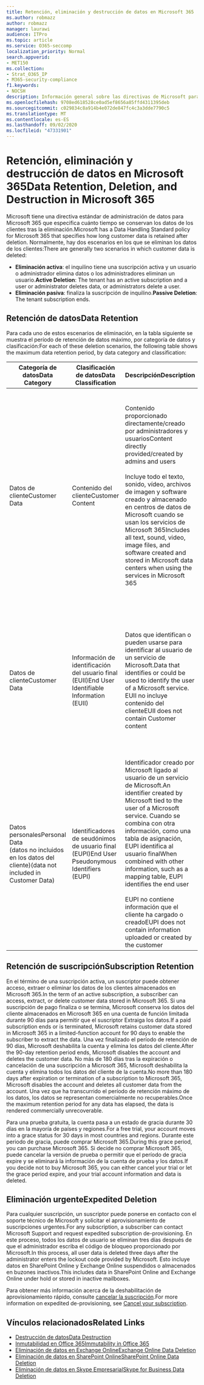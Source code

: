 ```yaml
---
title: Retención, eliminación y destrucción de datos en Microsoft 365
ms.author: robmazz
author: robmazz
manager: laurawi
audience: ITPro
ms.topic: article
ms.service: O365-seccomp
localization_priority: Normal
search.appverid:
- MET150
ms.collection:
- Strat_O365_IP
- M365-security-compliance
f1.keywords:
- NOCSH
description: Información general sobre las directivas de Microsoft para Microsoft 365 relativas a la retención, eliminación y destrucción de datos.
ms.openlocfilehash: 9708ed618528ce0ad5ef8656a85ffd4311395deb
ms.sourcegitcommit: c029834c8a914b4e072de847fc4c3a3dde7790c5
ms.translationtype: MT
ms.contentlocale: es-ES
ms.lasthandoff: 09/02/2020
ms.locfileid: "47331901"
---
```

# <a name="data-retention-deletion-and-destruction-in-microsoft-365"></a><span data-ttu-id="7ae57-103">Retención, eliminación y destrucción de datos en Microsoft 365</span><span class="sxs-lookup"><span data-stu-id="7ae57-103">Data Retention, Deletion, and Destruction in Microsoft 365</span></span>

<span data-ttu-id="7ae57-104">Microsoft tiene una directiva estándar de administración de datos para Microsoft 365 que especifica cuánto tiempo se conservan los datos de los clientes tras la eliminación.</span><span class="sxs-lookup"><span data-stu-id="7ae57-104">Microsoft has a Data Handling Standard policy for Microsoft 365 that specifies how long customer data is retained after deletion.</span></span> <span data-ttu-id="7ae57-105">Normalmente, hay dos escenarios en los que se eliminan los datos de los clientes:</span><span class="sxs-lookup"><span data-stu-id="7ae57-105">There are generally two scenarios in which customer data is deleted:</span></span>

- <span data-ttu-id="7ae57-106">**Eliminación activa**: el inquilino tiene una suscripción activa y un usuario o administrador elimina datos o los administradores eliminan un usuario.</span><span class="sxs-lookup"><span data-stu-id="7ae57-106">**Active Deletion**: The tenant has an active subscription and a user or administrator deletes data, or administrators delete a user.</span></span>
- <span data-ttu-id="7ae57-107">**Eliminación pasiva**: finaliza la suscripción de inquilino.</span><span class="sxs-lookup"><span data-stu-id="7ae57-107">**Passive Deletion**: The tenant subscription ends.</span></span>

## <a name="data-retention"></a><span data-ttu-id="7ae57-108">Retención de datos</span><span class="sxs-lookup"><span data-stu-id="7ae57-108">Data Retention</span></span>

<span data-ttu-id="7ae57-109">Para cada uno de estos escenarios de eliminación, en la tabla siguiente se muestra el período de retención de datos máximo, por categoría de datos y clasificación:</span><span class="sxs-lookup"><span data-stu-id="7ae57-109">For each of these deletion scenarios, the following table shows the maximum data retention period, by data category and classification:</span></span>

| <span data-ttu-id="7ae57-110">Categoría de datos</span><span class="sxs-lookup"><span data-stu-id="7ae57-110">Data Category</span></span> | <span data-ttu-id="7ae57-111">Clasificación de datos</span><span class="sxs-lookup"><span data-stu-id="7ae57-111">Data Classification</span></span> | <span data-ttu-id="7ae57-112">Descripción</span><span class="sxs-lookup"><span data-stu-id="7ae57-112">Description</span></span> | <span data-ttu-id="7ae57-113">Ejemplos</span><span class="sxs-lookup"><span data-stu-id="7ae57-113">Examples</span></span> | <span data-ttu-id="7ae57-114">Período de retención</span><span class="sxs-lookup"><span data-stu-id="7ae57-114">Retention Period</span></span> |
|-----------------|-----------------|-----------------|----------------------------------|-------------------------------|
| <span data-ttu-id="7ae57-115">Datos de cliente</span><span class="sxs-lookup"><span data-stu-id="7ae57-115">Customer Data</span></span> | <span data-ttu-id="7ae57-116">Contenido del cliente</span><span class="sxs-lookup"><span data-stu-id="7ae57-116">Customer Content</span></span>| <span data-ttu-id="7ae57-117">Contenido proporcionado directamente/creado por administradores y usuarios</span><span class="sxs-lookup"><span data-stu-id="7ae57-117">Content directly provided/created by admins and users</span></span> <br><br> <span data-ttu-id="7ae57-118">Incluye todo el texto, sonido, vídeo, archivos de imagen y software creado y almacenado en centros de datos de Microsoft cuando se usan los servicios de Microsoft 365</span><span class="sxs-lookup"><span data-stu-id="7ae57-118">Includes all text, sound, video, image files, and software created and stored in Microsoft data centers when using the services in Microsoft 365</span></span> | <span data-ttu-id="7ae57-119">Algunos ejemplos de las aplicaciones de Microsoft 365 más usadas que permiten a los usuarios crear datos son Word, Excel, PowerPoint, Outlook y OneNote</span><span class="sxs-lookup"><span data-stu-id="7ae57-119">Examples of the most commonly used Microsoft 365 applications that allow users to author data include Word, Excel, PowerPoint, Outlook, and OneNote</span></span> <br><br> <span data-ttu-id="7ae57-120">El contenido del cliente también incluye secretos de propiedad del cliente o proporcionados (contraseñas, certificados, claves de cifrado, claves de almacenamiento)</span><span class="sxs-lookup"><span data-stu-id="7ae57-120">Customer content also includes customer-owned/provided secrets (passwords, certificates, encryption keys, storage keys)</span></span> | <span data-ttu-id="7ae57-121">**Escenario de eliminación activa:** como máximo 30 días</span><span class="sxs-lookup"><span data-stu-id="7ae57-121">**Active Deletion Scenario:** at most 30 days</span></span> <br><br> <span data-ttu-id="7ae57-122">**Escenario de eliminación pasiva:** como máximo 180 días</span><span class="sxs-lookup"><span data-stu-id="7ae57-122">**Passive Deletion Scenario:** at most 180 days</span></span> |
| <span data-ttu-id="7ae57-123">Datos de cliente</span><span class="sxs-lookup"><span data-stu-id="7ae57-123">Customer Data</span></span> | <span data-ttu-id="7ae57-124">Información de identificación del usuario final (EUII)</span><span class="sxs-lookup"><span data-stu-id="7ae57-124">End User Identifiable Information (EUII)</span></span> | <span data-ttu-id="7ae57-125">Datos que identifican o pueden usarse para identificar al usuario de un servicio de Microsoft.</span><span class="sxs-lookup"><span data-stu-id="7ae57-125">Data that identifies or could be used to identify the user of a Microsoft service.</span></span> <span data-ttu-id="7ae57-126">EUII no incluye contenido del cliente</span><span class="sxs-lookup"><span data-stu-id="7ae57-126">EUII does not contain Customer content</span></span> | <span data-ttu-id="7ae57-127">Nombre de usuario o nombre para mostrar (Dominio\nombre de usuario)</span><span class="sxs-lookup"><span data-stu-id="7ae57-127">User name or display name (DOMAIN\UserName)</span></span> <br><br> <span data-ttu-id="7ae57-128">Nombre principal de usuario (name@domain)</span><span class="sxs-lookup"><span data-stu-id="7ae57-128">User principal name (name@domain)</span></span> <br><br>  <span data-ttu-id="7ae57-129">Direcciones IP específicas del usuario</span><span class="sxs-lookup"><span data-stu-id="7ae57-129">User-specific IP addresses</span></span> | <span data-ttu-id="7ae57-130">**Escenario de eliminación activa:** como máximo de 180 días (solo una acción de administrador de inquilinos)</span><span class="sxs-lookup"><span data-stu-id="7ae57-130">**Active Deletion Scenario:** at most 180 days (only a tenant administrator action)</span></span> <br><br> <span data-ttu-id="7ae57-131">**Escenario de eliminación pasiva:** como máximo 180 días</span><span class="sxs-lookup"><span data-stu-id="7ae57-131">**Passive Deletion Scenario:** at most 180 days</span></span> |
| <span data-ttu-id="7ae57-132">Datos personales</span><span class="sxs-lookup"><span data-stu-id="7ae57-132">Personal Data</span></span> <br> <span data-ttu-id="7ae57-133">(datos no incluidos en los datos del cliente)</span><span class="sxs-lookup"><span data-stu-id="7ae57-133">(data not included in Customer Data)</span></span> | <span data-ttu-id="7ae57-134">Identificadores de seudónimos de usuario final (EUPI)</span><span class="sxs-lookup"><span data-stu-id="7ae57-134">End User Pseudonymous Identifiers (EUPI)</span></span> | <span data-ttu-id="7ae57-135">Identificador creado por Microsoft ligado al usuario de un servicio de Microsoft.</span><span class="sxs-lookup"><span data-stu-id="7ae57-135">An identifier created by Microsoft tied to the user of a Microsoft service.</span></span> <span data-ttu-id="7ae57-136">Cuando se combina con otra información, como una tabla de asignación, EUPI identifica al usuario final</span><span class="sxs-lookup"><span data-stu-id="7ae57-136">When combined with other information, such as a mapping table, EUPI identifies the end user</span></span> <br><br> <span data-ttu-id="7ae57-137">EUPI no contiene información que el cliente ha cargado o creado</span><span class="sxs-lookup"><span data-stu-id="7ae57-137">EUPI does not contain information uploaded or created by the customer</span></span> | <span data-ttu-id="7ae57-138">GUID de usuario, PUIDs o SID</span><span class="sxs-lookup"><span data-stu-id="7ae57-138">User GUIDs, PUIDs, or SIDs</span></span> <br><br> <span data-ttu-id="7ae57-139">Identificadores de sesión</span><span class="sxs-lookup"><span data-stu-id="7ae57-139">Session IDs</span></span> | <span data-ttu-id="7ae57-140">**Escenario de eliminación activa:** como máximo 30 días</span><span class="sxs-lookup"><span data-stu-id="7ae57-140">**Active Deletion Scenario:** at most 30 days</span></span> <br><br> <span data-ttu-id="7ae57-141">**Escenario de eliminación pasiva:** como máximo 180 días</span><span class="sxs-lookup"><span data-stu-id="7ae57-141">**Passive Deletion Scenario:** at most 180 days</span></span> |

## <a name="subscription-retention"></a><span data-ttu-id="7ae57-142">Retención de suscripción</span><span class="sxs-lookup"><span data-stu-id="7ae57-142">Subscription Retention</span></span>

<span data-ttu-id="7ae57-143">En el término de una suscripción activa, un suscriptor puede obtener acceso, extraer o eliminar los datos de los clientes almacenados en Microsoft 365.</span><span class="sxs-lookup"><span data-stu-id="7ae57-143">In the term of an active subscription, a subscriber can access, extract, or delete customer data stored in Microsoft 365.</span></span> <span data-ttu-id="7ae57-144">Si una suscripción de pago finaliza o se termina, Microsoft conserva los datos del cliente almacenados en Microsoft 365 en una cuenta de función limitada durante 90 días para permitir que el suscriptor Extraiga los datos.</span><span class="sxs-lookup"><span data-stu-id="7ae57-144">If a paid subscription ends or is terminated, Microsoft retains customer data stored in Microsoft 365 in a limited-function account for 90 days to enable the subscriber to extract the data.</span></span> <span data-ttu-id="7ae57-145">Una vez finalizado el período de retención de 90 días, Microsoft deshabilita la cuenta y elimina los datos del cliente.</span><span class="sxs-lookup"><span data-stu-id="7ae57-145">After the 90-day retention period ends, Microsoft disables the account and deletes the customer data.</span></span> <span data-ttu-id="7ae57-146">No más de 180 días tras la expiración o cancelación de una suscripción a Microsoft 365, Microsoft deshabilita la cuenta y elimina todos los datos del cliente de la cuenta.</span><span class="sxs-lookup"><span data-stu-id="7ae57-146">No more than 180 days after expiration or termination of a subscription to Microsoft 365, Microsoft disables the account and deletes all customer data from the account.</span></span> <span data-ttu-id="7ae57-147">Una vez que ha transcurrido el período de retención máximo de los datos, los datos se representan comercialmente no recuperables.</span><span class="sxs-lookup"><span data-stu-id="7ae57-147">Once the maximum retention period for any data has elapsed, the data is rendered commercially unrecoverable.</span></span>

<span data-ttu-id="7ae57-148">Para una prueba gratuita, la cuenta pasa a un estado de gracia durante 30 días en la mayoría de países y regiones.</span><span class="sxs-lookup"><span data-stu-id="7ae57-148">For a free trial, your account moves into a grace status for 30 days in most countries and regions.</span></span> <span data-ttu-id="7ae57-149">Durante este periodo de gracia, puede comprar Microsoft 365.</span><span class="sxs-lookup"><span data-stu-id="7ae57-149">During this grace period, you can purchase Microsoft 365.</span></span> <span data-ttu-id="7ae57-150">Si decide no comprar Microsoft 365, puede cancelar la versión de prueba o permitir que el período de gracia expire y se eliminará la información de la cuenta de prueba y los datos.</span><span class="sxs-lookup"><span data-stu-id="7ae57-150">If you decide not to buy Microsoft 365, you can either cancel your trial or let the grace period expire, and your trial account information and data is deleted.</span></span>

## <a name="expedited-deletion"></a><span data-ttu-id="7ae57-151">Eliminación urgente</span><span class="sxs-lookup"><span data-stu-id="7ae57-151">Expedited Deletion</span></span>

<span data-ttu-id="7ae57-152">Para cualquier suscripción, un suscriptor puede ponerse en contacto con el soporte técnico de Microsoft y solicitar el aprovisionamiento de suscripciones urgentes.</span><span class="sxs-lookup"><span data-stu-id="7ae57-152">For any subscription, a subscriber can contact Microsoft Support and request expedited subscription de-provisioning.</span></span> <span data-ttu-id="7ae57-153">En este proceso, todos los datos de usuario se eliminan tres días después de que el administrador escriba el código de bloqueo proporcionado por Microsoft.</span><span class="sxs-lookup"><span data-stu-id="7ae57-153">In this process, all user data is deleted three days after the administrator enters the lockout code provided by Microsoft.</span></span> <span data-ttu-id="7ae57-154">Esto incluye datos en SharePoint Online y Exchange Online suspendidos o almacenados en buzones inactivos.</span><span class="sxs-lookup"><span data-stu-id="7ae57-154">This includes data in SharePoint Online and Exchange Online under hold or stored in inactive mailboxes.</span></span>

<span data-ttu-id="7ae57-155">Para obtener más información acerca de la deshabilitación de aprovisionamiento rápido, consulte [cancelar la suscripción](https://docs.microsoft.com/microsoft-365/commerce/subscriptions/cancel-your-subscription).</span><span class="sxs-lookup"><span data-stu-id="7ae57-155">For more information on expedited de-provisioning, see [Cancel your subscription](https://docs.microsoft.com/microsoft-365/commerce/subscriptions/cancel-your-subscription).</span></span>

## <a name="related-links"></a><span data-ttu-id="7ae57-156">Vínculos relacionados</span><span class="sxs-lookup"><span data-stu-id="7ae57-156">Related Links</span></span>

- [<span data-ttu-id="7ae57-157">Destrucción de datos</span><span class="sxs-lookup"><span data-stu-id="7ae57-157">Data Destruction</span></span>](microsoft-365-data-destruction.md)
- [<span data-ttu-id="7ae57-158">Inmutabilidad en Office 365</span><span class="sxs-lookup"><span data-stu-id="7ae57-158">Immutability in Office 365</span></span>](microsoft-365-data-immutability.md)
- [<span data-ttu-id="7ae57-159">Eliminación de datos en Exchange Online</span><span class="sxs-lookup"><span data-stu-id="7ae57-159">Exchange Online Data Deletion</span></span>](microsoft-365-exchange-online-data-deletion.md)
- [<span data-ttu-id="7ae57-160">Eliminación de datos en SharePoint Online</span><span class="sxs-lookup"><span data-stu-id="7ae57-160">SharePoint Online Data Deletion</span></span>](microsoft-365-sharepoint-online-data-deletion.md)
- [<span data-ttu-id="7ae57-161">Eliminación de datos en Skype Empresarial</span><span class="sxs-lookup"><span data-stu-id="7ae57-161">Skype for Business Data Deletion</span></span>](microsoft-365-skype-data-deletion.md)
